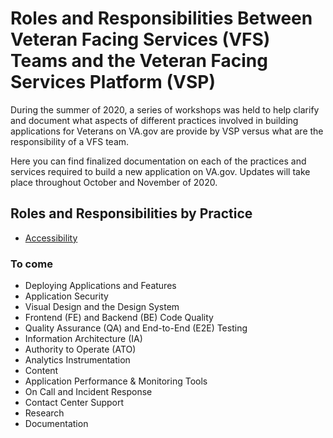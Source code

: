 # Roles and Responsibilities Between Veteran Facing Services (VFS) Teams and the Veteran Facing Services Platform (VSP)

During the summer of 2020, a series of workshops was held to help clarify and document what aspects of different practices involved in building applications for Veterans on VA.gov are provide by VSP versus what are the responsibility of a VFS team.

Here you can find finalized documentation on each of the practices and services required to build a new application on VA.gov. Updates will take place throughout October and November of 2020. 

## Roles and Responsibilities by Practice

* [Accessibility](/platform/working-with-platform/roles-and-responsibilities/accessibility.md)

### To come 

* Deploying Applications and Features
* Application Security
* Visual Design and the Design System
* Frontend (FE) and Backend (BE) Code Quality
* Quality Assurance (QA) and End-to-End (E2E) Testing
* Information Architecture (IA)
* Authority to Operate (ATO)
* Analytics Instrumentation
* Content
* Application Performance & Monitoring Tools
* On Call and Incident Response
* Contact Center Support
* Research
* Documentation
